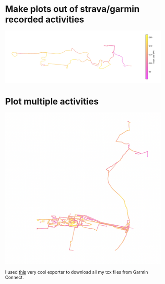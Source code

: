 # Make plots out of strava/garmin recorded activities
![alt text](img/bike_ride_BPM.png)

# Plot multiple activities
![alt text](img/all_activities_STL_BPM.png)

I used [this](https://github.com/pe-st/garmin-connect-export) very cool exporter to download all my tcx files from Garmin Connect. 
